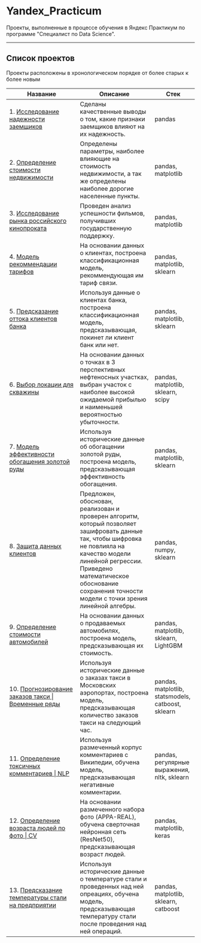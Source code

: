 # Yandex_Practicum

Проекты, выполненные в процессе обучения в Яндекс Практикум по программе "Специалист по Data Science".

_____

## Список проектов

Проекты расположены в хронологическом порядке от более старых к более новым

| Название                                                                                                                                       | Описание                                                                                                                                                                                                                                                           | Стек                                               |
| ---------------------------------------------------------------------------------------------------------------------------------------------- | ------------------------------------------------------------------------------------------------------------------------------------------------------------------------------------------------------------------------------------------------------------------ | -------------------------------------------------- |
| 1. [Исследование надежности заемщиков](https://github.com/MetalUndivided/Yandex_Practicum/tree/master/01_Data_Preprocessing)                   | Сделаны качественные выводы о том, какие признаки заемщиков влияют на их надежность.                                                                                                                                                                               | pandas                                             |
| 2. [Определение стоимости недвижимости](https://github.com/MetalUndivided/Yandex_Practicum/tree/master/02_Exploratory_Analysis)                | Определены параметры, наиболее влияющие на стоимость недвижимости, а так же определены наиболее дорогие населенные пункты.                                                                                                                                         | pandas, matplotlib                                 |
| 3. [Исследование рынка российского кинопроката](https://github.com/MetalUndivided/Yandex_Practicum/tree/master/03_Cumulative_1)                | Проведен анализ успешности фильмов, получивших государственную поддержку.                                                                                                                                                                                          | pandas, matplotlib                                 |
| 4. [Модель рекоммендации тарифов](https://github.com/MetalUndivided/Yandex_Practicum/tree/master/05_ML_intro)                                  | На основании данных о клиентах, построена классификационная модель, рекоммендующая им тариф связи.                                                                                                                                                                 | pandas, matplotlib, sklearn                        |
| 5. [Предсказание оттока клиентов банка](https://github.com/MetalUndivided/Yandex_Practicum/tree/master/06_Supervised_ML)                       | Используя данные о клиентах банка, построена классификационная модель, предсказывающая, покинет ли клиент банк или нет.                                                                                                                                            | pandas, matplotlib, sklearn                        |
| 6. [Выбор локации для скважины](https://github.com/MetalUndivided/Yandex_Practicum/tree/master/07_Business_ML)                                 | На основании данных о точках в 3 перспективных нефтеносных участках, выбран участок с наиболее высокой ожидаемой прибылью и наименьшей вероятностью убыточности.                                                                                                   | pandas, matplotlib, sklearn, scipy                 |
| 7. [Модель эффективности обогащения золотой руды](https://github.com/MetalUndivided/Yandex_Practicum/tree/master/08_Cumulative_2)              | Используя исторические данные об обогащении золотой руды, построена модель, предсказывающая эффективность обогащения.                                                                                                                                              | pandas, matplotlib, sklearn                        |
| 8. [Защита данных клиентов](https://github.com/MetalUndivided/Yandex_Practicum/tree/master/09_Linear_Algebra)                                  | Предложен, обоснован, реализован и проверен алгоритм, который позволяет зашифровать данные так, чтобы шифровка не повлияла на качество модели линейной регрессии. Приведено математическое обоснование сохранения точности модели с точки зрения линейной алгебры. | pandas, numpy, sklearn                             |
| 9. [Определение стоимости автомобилей](https://github.com/MetalUndivided/Yandex_Practicum/tree/master/10_Numerical_Methods)                    | На основании данных о продаваемых автомобилях, построена модель, предсказывающая их стоимость.                                                                                                                                                                     | pandas, matplotlib, sklearn, LightGBM              |
| 10. [Прогнозирование заказов такси \| Временные ряды](https://github.com/MetalUndivided/Yandex_Practicum/tree/master/11_Time_Series)           | Используя исторические данные о заказах такси в Московских аэропортах, построена модель, предсказывающая количество заказов такси на следующий час.                                                                                                                | pandas, matplotlib, statsmodels, catboost, sklearn |
| 11. [Определение токсичных комментариев \| NLP](https://github.com/MetalUndivided/Yandex_Practicum/tree/master/12_Natural_Language_Processing) | Используя размеченный корпус комментариев с Википедии, обучена модель, предсказывающая негативные комментарии.                                                                                                                                                     | pandas, регулярные выражения, nltk, sklearn        |
| 12. [Определение возраста людей по фото \| CV](https://github.com/MetalUndivided/Yandex_Practicum/tree/master/13_Computer_Vision)              | На основании размеченного набора фото (APPA-REAL), обучена сверточная нейронная сеть (ResNet50), предсказывающая возраст людей.                                                                                                                                    | pandas, matplotlib, keras                          |
| 13. [Предсказание температуры стали на предприятии](https://github.com/MetalUndivided/Yandex_Practicum/tree/master/14_Final)                   | Используя исторические данные о температуре стали и проведенных над ней опреациях, обучена модель, предсказывающая температуру стали после проведения над ней операций.                                                                                            | pandas, matplotlib, sklearn, catboost              |
